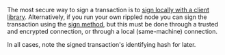 The most secure way to sign a transaction is to [sign locally with a client library](set-up-secure-signing.html#local-signing-example). Alternatively, if you run your own <span class="code-snippet">rippled</span> node you can sign the transaction using the [sign method](sign.html), but this must be done through a trusted and encrypted connection, or through a local (same-machine) connection.

In all cases, note the signed transaction's identifying hash for later.
